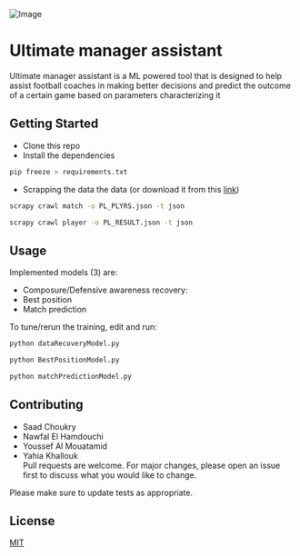 ![Image](https://cdn.discordapp.com/attachments/695016572342894653/740639387221622824/logo.png)
# Ultimate manager assistant

Ultimate manager assistant is a ML powered tool that is designed to help assist football coaches in making better decisions and predict the outcome of a certain game based on parameters characterizing it

## Getting Started

- Clone this repo
- Install the dependencies
```bash
pip freeze > requirements.txt
```
- Scrapping the data the data (or download it from this [link](https://drive.google.com/drive/u/0/folders/1auaMhuaCTkLGLXwcmeB8Zn9gWGfAfkgv))
```bash
scrapy crawl match -o PL_PLYRS.json -t json
```
```bash
scrapy crawl player -o PL_RESULT.json -t json
```

## Usage
Implemented models (3) are:
  - Composure/Defensive awareness recovery:
  - Best position 
  - Match prediction
  
To tune/rerun the training, edit and run:
  ```bash
  python dataRecoveryModel.py
  ```

  ```bash
  python BestPositionModel.py
  ```
  
  
  ```bash
  python matchPredictionModel.py
  ```
## Contributing
- Saad Choukry
- Nawfal El Hamdouchi
- Youssef Al Mouatamid
- Yahia Khallouk\
Pull requests are welcome. For major changes, please open an issue first to discuss what you would like to change.

Please make sure to update tests as appropriate.

## License
[MIT](https://choosealicense.com/licenses/mit/)
